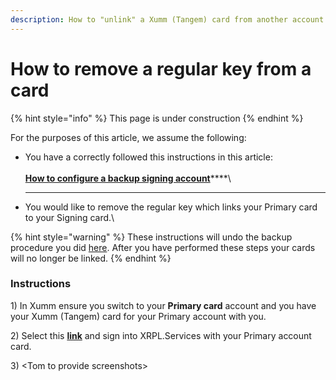 ```yaml
---
description: How to "unlink" a Xumm (Tangem) card from another account
---
```


# How to remove a regular key from a card

{% hint style="info" %}
This page is under construction
{% endhint %}

For the purposes of this article, we assume the following:

* You have a correctly followed this instructions in this article:\
  \
  [**How to configure a backup signing account**](how-to-configure-a-backup-signing-account.md)****\
  ****
* You would like to remove the regular key which links your Primary card to your Signing card.\


{% hint style="warning" %}
These instructions will undo the backup procedure you did [here](how-to-configure-a-backup-signing-account.md). After you have performed these steps your cards will no longer be linked.
{% endhint %}

### &#x20;Instructions

1\) In Xumm ensure you switch to your **Primary card** account and you have your Xumm (Tangem) card for your Primary account with you.

2\) Select this [**link**](https://xrpl.services/) and sign into XRPL.Services with your Primary account card.&#x20;

3\) \<Tom to provide screenshots>



